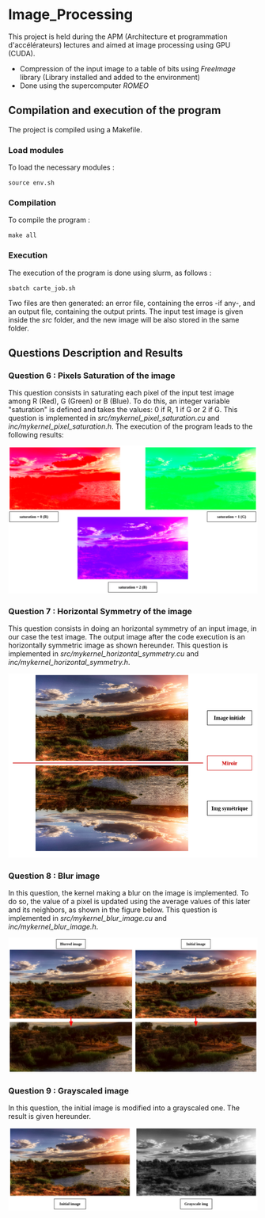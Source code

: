 # Image_Processing
This project is held during the APM (Architecture et programmation d'accélérateurs) lectures and aimed at image processing using GPU (CUDA). 

- Compression of the input image to a table of bits using *FreeImage* library (Library installed and added to the environment)
- Done using the supercomputer *ROMEO*


## Compilation and execution of the program

The project is compiled using a Makefile. 

### Load modules

To load the necessary modules :

	source env.sh
	
### Compilation

To compile the program :

	make all
	
### Execution

The execution of the program is done using slurm, as follows :

	sbatch carte_job.sh

Two files are then generated: an error file, containing the erros -if any-, and an output file, containing the output prints. The input test image is given inside the *src* folder, and the new image will be also stored in the same folder.


## Questions Description and Results

### Question 6 : Pixels Saturation of the image

This question consists in saturating each pixel of the input test image among R (Red), G (Green) or B (Blue). To do this, an integer variable "saturation" is defined and takes the values: 0 if R, 1 if G or 2 if G. This question is implemented in *src/mykernel_pixel_saturation.cu* and *inc/mykernel_pixel_saturation.h*. The execution of the program leads to the following results:

![Results](pics/saturation.png)

### Question 7 : Horizontal Symmetry of the image

This question consists in doing an horizontal symmetry of an input image, in our case the test image. The output image after the code execution is an horizontally symmetric image as shown hereunder. This question is implemented in *src/mykernel_horizontal_symmetry.cu* and *inc/mykernel_horizontal_symmetry.h*.

![Results](pics/symetrie_horizontale.png)

### Question 8 : Blur image

In this question, the kernel making a blur on the image is implemented. To do so, the value of a pixel is updated using the average values of this later and its neighbors, as shown in the figure below. This question is implemented in *src/mykernel_blur_image.cu* and *inc/mykernel_blur_image.h*.

![Results](pics/blurred_img.png)

### Question 9 : Grayscaled image

In this question, the initial image is modified into a grayscaled one. The result is given hereunder.

![Results](pics/grayscale.png)



